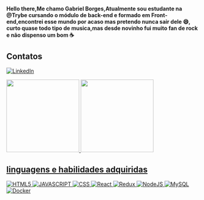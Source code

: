 #### Hello there,Me chamo Gabriel Borges,Atualmente sou estudante na @Trybe cursando o módulo de back-end e formado em Front-end,encontrei esse mundo por acaso mas pretendo nunca sair dele 😄, curto quase todo tipo de musica,mas desde novinho fui muito fan de rock e não dispenso um bom :coffee: 

## Contatos
<a href="https://www.linkedin.com/in/gabrielblborges/"><img alt="LinkedIn" src="https://img.shields.io/badge/LinkedIn-0077B5?style=for-the-badge&logo=linkedin&logoColor=white" /></a>


<div align="left">
  <a href="https://github.com/GBLBORGES">
  <img height="190em" src="https://github-readme-stats.vercel.app/api?username=GBLBORGES&show_icons=true&theme=codeSTACKr&include_all_commits=true&count_private=true"/>
  <img height="190em" src="https://github-readme-stats.vercel.app/api/top-langs/?username=GBLBORGES&layout=compact&langs_count=7&theme=codeSTACKr "/> 
</div>
  
 ## linguagens e habilidades adquiridas
![HTML5](https://img.shields.io/badge/HTML5-E34F26?style=for-the-badge&logo=html5&logoColor=white)
![JAVASCRIPT](https://img.shields.io/badge/JavaScript-F7DF1E?style=for-the-badge&logo=javascript&logoColor=black)
![CSS](https://img.shields.io/badge/CSS-239120?&style=for-the-badge&logo=css3&logoColor=white)
![React](https://img.shields.io/badge/react-%2320232a.svg?style=for-the-badge&logo=react&logoColor=%2361DAFB)
![Redux](https://img.shields.io/badge/redux-%23593d88.svg?style=for-the-badge&logo=redux&logoColor=white)
![NodeJS](https://img.shields.io/badge/node.js-6DA55F?style=for-the-badge&logo=node.js&logoColor=white)
![MySQL](https://img.shields.io/badge/mysql-%2300f.svg?style=for-the-badge&logo=mysql&logoColor=white)
![Docker](https://img.shields.io/badge/Docker-2CA5E0?style=for-the-badge&logo=docker&logoColor=white)

